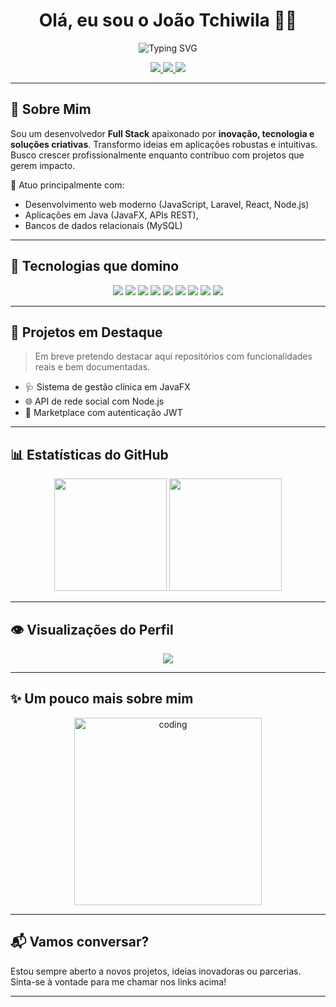 <h1 align="center">Olá, eu sou o João Tchiwila 🙋‍♂️</h1>

<p align="center">
  <img src="https://readme-typing-svg.herokuapp.com?font=Fira+Code&size=24&pause=1000&color=F700FF&center=true&vCenter=true&width=500&lines=Desenvolvedor+Full+Stack;Apaixonado+por+tecnologia;Sempre+aprendendo+novas+skills" alt="Typing SVG" />
</p>

<p align="center">
  <a href="https://github.com/JoaoLaurindoTchiwilaJT" target="_blank">
    <img src="https://img.shields.io/badge/GitHub-181717?style=for-the-badge&logo=github&logoColor=white" />
  </a>
  <a href="https://www.linkedin.com/in/jo%C3%A3o-tchiwila-38a85a235/" target="_blank">
    <img src="https://img.shields.io/badge/LinkedIn-0A66C2?style=for-the-badge&logo=linkedin&logoColor=white" />
  </a>
  <a href="https://web.whatsapp.com/" target="_blank">
    <img src="https://img.shields.io/badge/WhatsApp-25D366?style=for-the-badge&logo=whatsapp&logoColor=white" />
  </a>
</p>

---

## 🚀 Sobre Mim

Sou um desenvolvedor **Full Stack** apaixonado por **inovação, tecnologia e soluções criativas**. Transformo ideias em aplicações robustas e intuitivas. Busco crescer profissionalmente enquanto contribuo com projetos que gerem impacto.

📍 Atuo principalmente com:
- Desenvolvimento web moderno (JavaScript, Laravel, React, Node.js)
- Aplicações em Java (JavaFX, APIs REST), 
- Bancos de dados relacionais (MySQL)

---

## 🧠 Tecnologias que domino

<div align="center">
  <img src="https://img.shields.io/badge/HTML5-E34F26?style=for-the-badge&logo=html5&logoColor=white" />
  <img src="https://img.shields.io/badge/CSS3-1572B6?style=for-the-badge&logo=css3&logoColor=white" />
  <img src="https://img.shields.io/badge/JavaScript-F7DF1E?style=for-the-badge&logo=javascript&logoColor=black" />
  <img src="https://img.shields.io/badge/TypeScript-007ACC?style=for-the-badge&logo=typescript&logoColor=white" />
  <img src="https://img.shields.io/badge/React-20232A?style=for-the-badge&logo=react&logoColor=61DAFB" />
  <img src="https://img.shields.io/badge/Node.js-339933?style=for-the-badge&logo=node.js&logoColor=white" />
  <img src="https://img.shields.io/badge/MySQL-4479A1?style=for-the-badge&logo=mysql&logoColor=white" />
  <img src="https://img.shields.io/badge/Java-ED8B00?style=for-the-badge&logo=openjdk&logoColor=white" />
  <img src="https://img.shields.io/badge/Laravel-F05340?style=for-the-badge&logo=laravel&logoColor=white" />
</div>

---

## 📂 Projetos em Destaque

> Em breve pretendo destacar aqui repositórios com funcionalidades reais e bem documentadas.

- 🩺 Sistema de gestão clínica em JavaFX
- 🌐 API de rede social com Node.js
- 🛒 Marketplace com autenticação JWT

---

## 📊 Estatísticas do GitHub

<div align="center">
  <img height="180em" src="https://github-readme-stats.vercel.app/api?username=JoaoLaurindoTchiwilaJT&show_icons=true&theme=radical&include_all_commits=true&count_private=true" />
  <img height="180em" src="https://github-readme-stats.vercel.app/api/top-langs/?username=JoaoLaurindoTchiwilaJT&layout=compact&theme=radical" />
</div>

---

## 👁️ Visualizações do Perfil

<p align="center">
  <img src="https://profile-counter.glitch.me/JoaoLaurindoTchiwilaJT/count.svg" />
</p>

---

## ✨ Um pouco mais sobre mim

<p align="center">
  <img src="https://media.giphy.com/media/qgQUggAC3Pfv687qPC/giphy.gif" width="300px" alt="coding" />
</p>

---

## 📬 Vamos conversar?

Estou sempre aberto a novos projetos, ideias inovadoras ou parcerias.  
Sinta-se à vontade para me chamar nos links acima!

---
